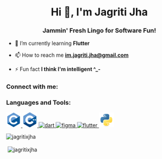 <h1 align="center">Hi 👋, I'm Jagriti Jha</h1>
<h3 align="center">Jammin' Fresh Lingo for Software Fun!</h3>


- 🌱 I’m currently learning **Flutter**

- 📫 How to reach me **im.jagriti.jha@gmail.com**

- ⚡ Fun fact **I think I'm intelligent ^_-**

<h3 align="left">Connect with me:</h3>
<p align="left">
</p>

<h3 align="left">Languages and Tools:</h3>
<p align="left"> <a href="https://www.cprogramming.com/" target="_blank" rel="noreferrer"> <img src="https://raw.githubusercontent.com/devicons/devicon/master/icons/c/c-original.svg" alt="c" width="40" height="40"/> </a> <a href="https://www.w3schools.com/cpp/" target="_blank" rel="noreferrer"> <img src="https://raw.githubusercontent.com/devicons/devicon/master/icons/cplusplus/cplusplus-original.svg" alt="cplusplus" width="40" height="40"/> </a> <a href="https://dart.dev" target="_blank" rel="noreferrer"> <img src="https://www.vectorlogo.zone/logos/dartlang/dartlang-icon.svg" alt="dart" width="40" height="40"/> </a> <a href="https://www.figma.com/" target="_blank" rel="noreferrer"> <img src="https://www.vectorlogo.zone/logos/figma/figma-icon.svg" alt="figma" width="40" height="40"/> </a> <a href="https://flutter.dev" target="_blank" rel="noreferrer"> <img src="https://www.vectorlogo.zone/logos/flutterio/flutterio-icon.svg" alt="flutter" width="40" height="40"/> </a> <a href="https://www.python.org" target="_blank" rel="noreferrer"> <img src="https://raw.githubusercontent.com/devicons/devicon/master/icons/python/python-original.svg" alt="python" width="40" height="40"/> </a> </p>

<p style="padding-bottom: 20px;"><img align="left" src="https://github-readme-stats.vercel.app/api/top-langs?username=jagritixjha&show_icons=true&theme=midnight-purple&locale=en&layout=compact" alt="jagritixjha" /></p>
<p>&nbsp;<img align="center" src="https://github-readme-streak-stats.herokuapp.com/?user=jagritixjha&theme=vision-friendly-dark" alt="jagritixjha" /></p>


<!--
<p><img align="left" src="https://github-readme-stats.vercel.app/api/top-langs?username=jagritixjha&show_icons=true&theme=midnight-purple&locale=en&layout=compact" alt="jagritixjha" /></p>
<p>&nbsp;<img align="center" src="https://github-readme-stats.vercel.app/api?username=jagritixjha&show_icons=true&theme=midnight-purple&locale=en" alt="jagritixjha" /></p>
<br>
<p>&nbsp;<img align="center" src="https://github-readme-streak-stats.herokuapp.com/?user=jagritixjha&theme=vision-friendly-dark" alt="jagritixjha" /></p>
-->
